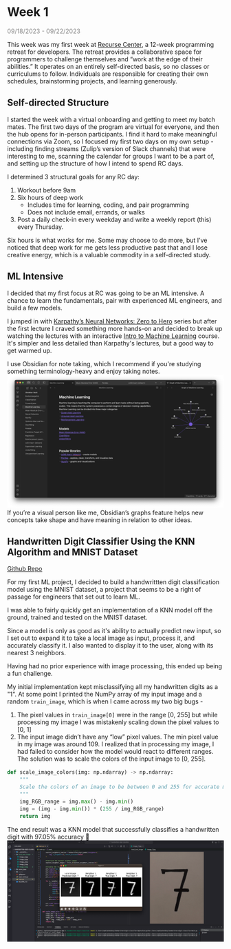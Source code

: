 # Week 1

<span style="opacity: 0.5;">09/18/2023 - 09/22/2023</span>

This week was my first week at [Recurse Center](https://www.recurse.com), a 12-week programming retreat for developers. The retreat provides a collaborative space for programmers to challenge themselves and “work at the edge of their abilities.” It operates on an entirely self-directed basis, so no classes or curriculums to follow. Individuals are responsible for creating their own schedules, brainstorming projects, and learning generously.

## Self-directed Structure

I started the week with a virtual onboarding and getting to meet my batch mates. The first two days of the program are virtual for everyone, and then the hub opens for in-person participants. I find it hard to make meaningful connections via Zoom, so I focused my first two days on my own setup - including finding streams (Zulip’s version of Slack channels) that were interesting to me, scanning the calendar for groups I want to be a part of, and setting up the structure of how I intend to spend RC days.

I determined 3 structural goals for any RC day:

1. Workout before 9am
2. Six hours of deep work
   - Includes time for learning, coding, and pair programming
   - Does not include email, errands, or walks
3. Post a daily check-in every weekday and write a weekly report (this) every Thursday.

Six hours is what works for me. Some may choose to do more, but I’ve noticed that deep work for me gets less productive past that and I lose creative energy, which is a valuable commodity in a self-directed study.

## ML Intensive

I decided that my first focus at RC was going to be an ML intensive. A chance to learn the fundamentals, pair with experienced ML engineers, and build a few models.

I jumped in with [Karpathy’s Neural Networks: Zero to Hero](https://karpathy.ai/zero-to-hero.html) series but after the first lecture I craved something more hands-on and decided to break up watching the lectures with an interactive [Intro to Machine Learning](https://www.kaggle.com/learn/intro-to-machine-learning) course. It's simpler and less detailed than Karpathy's lectures, but a good way to get warmed up.

I use Obsidian for note taking, which I recommend if you're studying something terminology-heavy and enjoy taking notes.
![](/assets//week1/obsidian.png)
If you’re a visual person like me, Obsidian’s graphs feature helps new concepts take shape and have meaning in relation to other ideas.

## Handwritten Digit Classifier Using the KNN Algorithm and MNIST Dataset

[Github Repo](https://github.com/sshovkov/handwritten-digit-classifier)

For my first ML project, I decided to build a handwrittten digit classification model using the MNIST dataset, a project that seems to be a right of passage for engineers that set out to learn ML.

I was able to fairly quickly get an implementation of a KNN model off the ground, trained and tested on the MNIST dataset.

Since a model is only as good as it's ability to actually predict new input, so I set out to expand it to take a local image as input, process it, and accurately classify it. I also wanted to display it to the user, along with its nearest 3 neighbors.

Having had no prior experience with image processing, this ended up being a fun challenge.

My initial implementation kept misclassifying all my handwritten digits as a "1". At some point I printed the NumPy array of my input image and a random `train_image`, which is when I came across my two big bugs -

1. The pixel values in `train_image[0]` were in the range [0, 255] but while processing my image I was mistakenly scaling down the pixel values to [0, 1]
2. The input image didn’t have any “low” pixel values. The min pixel value in my image was around 109. I realized that in processing my image, I had failed to consider how the model would react to different ranges. The solution was to scale the colors of the input image to [0, 255].

```python
def scale_image_colors(img: np.ndarray) -> np.ndarray:
    """
    Scale the colors of an image to be between 0 and 255 for accurate model prediction.
    """
    img_RGB_range = img.max() - img.min()
    img = (img - img.min()) * (255 / img_RGB_range)
    return img
```

The end result was a KNN model that successfully classifies a handwritten digit with 97.05% accuracy 🎉
![](assets/week1/7_digit_classifier.png)

